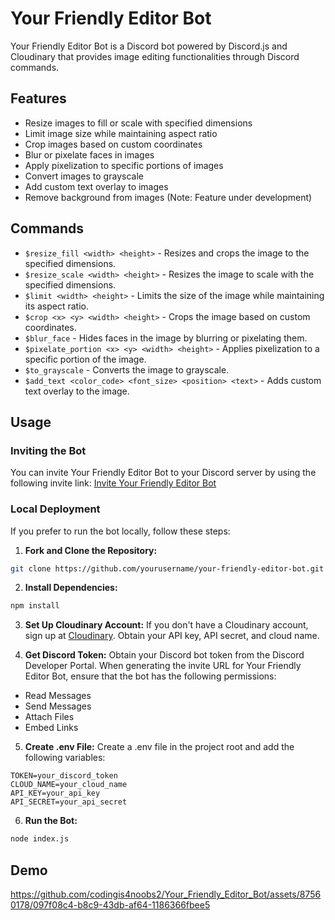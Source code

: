 # Your Friendly Editor Bot

Your Friendly Editor Bot is a Discord bot powered by Discord.js and Cloudinary that provides image editing functionalities through Discord commands.

## Features

- Resize images to fill or scale with specified dimensions
- Limit image size while maintaining aspect ratio
- Crop images based on custom coordinates
- Blur or pixelate faces in images
- Apply pixelization to specific portions of images
- Convert images to grayscale
- Add custom text overlay to images
- Remove background from images (Note: Feature under development)

## Commands

- `$resize_fill <width> <height>` - Resizes and crops the image to the specified dimensions.
- `$resize_scale <width> <height>` - Resizes the image to scale with the specified dimensions.
- `$limit <width> <height>` - Limits the size of the image while maintaining its aspect ratio.
- `$crop <x> <y> <width> <height>` - Crops the image based on custom coordinates.
- `$blur_face` - Hides faces in the image by blurring or pixelating them.
- `$pixelate_portion <x> <y> <width> <height>` - Applies pixelization to a specific portion of the image.
- `$to_grayscale` - Converts the image to grayscale.
- `$add_text <color_code> <font_size> <position> <text>` - Adds custom text overlay to the image.

## Usage

### Inviting the Bot

You can invite Your Friendly Editor Bot to your Discord server by using the following invite link:
[Invite Your Friendly Editor Bot](https://discord.com/oauth2/authorize?client_id=1212630882549112872&permissions=379968&scope=bot+applications.commands)

### Local Deployment

If you prefer to run the bot locally, follow these steps:

1. **Fork and Clone the Repository:**
```bash
git clone https://github.com/yourusername/your-friendly-editor-bot.git
```

2. **Install Dependencies:**
```bash
npm install
```

3. **Set Up Cloudinary Account:**
If you don't have a Cloudinary account, sign up at [Cloudinary](https://cloudinary.com/).
Obtain your API key, API secret, and cloud name.

4. **Get Discord Token:**
Obtain your Discord bot token from the Discord Developer Portal.
When generating the invite URL for Your Friendly Editor Bot, ensure that the bot has the following permissions:
- Read Messages
- Send Messages
- Attach Files
- Embed Links

5. **Create .env File:**
Create a .env file in the project root and add the following variables:
```
TOKEN=your_discord_token
CLOUD_NAME=your_cloud_name
API_KEY=your_api_key
API_SECRET=your_api_secret
```

6. **Run the Bot:**
```bash
node index.js
```


## Demo

https://github.com/codingis4noobs2/Your_Friendly_Editor_Bot/assets/87560178/097f08c4-b8c9-43db-af64-1186366fbee5
